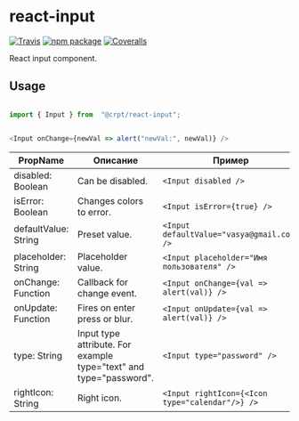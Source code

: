 # react-input

[![Travis][build-badge]][build]
[![npm package][npm-badge]][npm]
[![Coveralls][coveralls-badge]][coveralls]

React input component.

## Usage

```javascript

import { Input } from  "@crpt/react-input";


<Input onChange={newVal => alert("newVal:", newVal)} />

```

| PropName | Описание | Пример |
|---|---|---|
| disabled: Boolean  | Can be disabled. |  `<Input disabled />` |
| isError: Boolean | Changes colors to error. |  `<Input isError={true} />` |
| defaultValue: String | Preset value. |  `<Input defaultValue="vasya@gmail.com" />` |
| placeholder: String | Placeholder value. |  `<Input placeholder="Имя пользователя" />` |
| onChange: Function | Callback for change event. |  `<Input onChange={val => alert(val)} />` |
| onUpdate: Function | Fires on enter press or blur. |  `<Input onUpdate={val => alert(val)} />` |
| type: String | Input type attribute. For example type="text" and type="password".  |  `<Input type="password" />` |
| rightIcon: String | Right icon. |  `<Input rightIcon={<Icon type="calendar"/>} />` |


[build-badge]: https://img.shields.io/travis/user/repo/master.png?style=flat-square
[build]: https://travis-ci.org/user/repo

[npm-badge]: https://img.shields.io/npm/v/npm-package.png?style=flat-square
[npm]: https://www.npmjs.org/package/npm-package

[coveralls-badge]: https://img.shields.io/coveralls/user/repo/master.png?style=flat-square
[coveralls]: https://coveralls.io/github/user/repo

